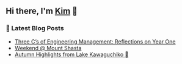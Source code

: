## Hi there, I'm [Kim](https://kim-nguyenkhn.github.io/) 👋

### 📕 Latest Blog Posts
<!-- BLOG-POST-LIST:START -->
- [Three C’s of Engineering Management: Reflections on Year One](https://kimception.blog/2025/09/19/three-cs-of-engineering-management-reflections-on-year-one/)
- [Weekend @ Mount Shasta](https://kimception.blog/2025/03/24/weekend-mount-shasta/)
- [Autumn Highlights from Lake Kawaguchiko 🍂](https://kimception.blog/2025/02/15/autumn-highlights-from-lake-kawaguchiko/)
<!-- BLOG-POST-LIST:END -->
